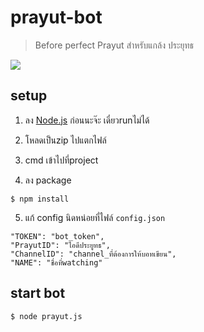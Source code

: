 # prayut-bot
> Before perfect Prayut สำหรับแกล้ง ประยุทธ

<a target="_blank" href="http://nodejs.org/download/" title="Node version"><img src="https://img.shields.io/badge/node.js-%3E=_6.0-green.svg"></a>

## setup

1. ลง [Node.js](https://nodejs.org/download/) ก่อนนะจ๊ะ เดี๋ยวrunไม่ได้

2. โหลดเป็นzip ไปแตกไฟล์

3. cmd เข้าไปที่project

4. ลง package

```
$ npm install
```

5. แก้ config นิดหน่อยที่ไฟล์ `config.json`

```
"TOKEN": "bot_token",
"PrayutID": "ไอดีประยูทธ",
"ChannelID": "channel_ที่ต้องการให้บอทเขียน",
"NAME": "ชื่อที่watching"
```

## start bot

```
$ node prayut.js
```
